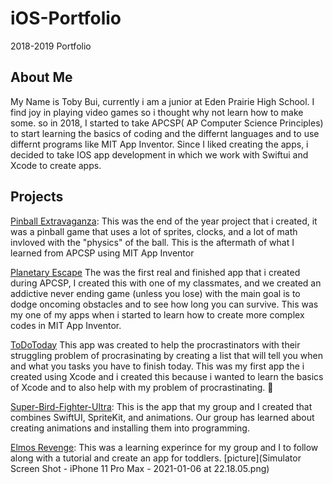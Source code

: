 # iOS-Portfolio
2018-2019 Portfolio

## About Me

My Name is Toby Bui, currently i am a junior at Eden Prairie High School. I find joy in playing video games so i thought why not learn how to make some. so in 2018, I started to take APCSP( AP Computer Science Principles) to start learning the basics of coding and the differnt languages and to use differnt programs like MIT App Inventor. Since I liked creating the apps, i decided to take IOS app development in which we work with Swiftui and Xcode to create apps.

## Projects 
[Pinball Extravaganza](https://github.com/BuiToby/Pinball-Extravanganza): This was the end of the year project that i created, it was a pinball game that uses a lot of sprites, clocks, and a lot of math invloved with the "physics" of the ball. This is the aftermath of what I learned from APCSP using MIT App Inventor

[Planetary Escape](https://github.com/BuiToby/Planetary-Escape) The was the first real and finished app that i created during APCSP, I created this with one of my classmates, and we created an addictive never ending game (unless you lose) with the main goal is to dodge oncoming obstacles and to see how long you can survive. This was my one of my apps when i started to learn how to create more complex codes in MIT App Inventor.

[ToDoToday](https://github.com/BuiToby/ToDoToday) This app was created to help the procrastinators with their struggling problem of procrasinating by creating a list that will tell you when and what you tasks you have to finish today. This was my first app the i created using Xcode and i created this because i wanted to learn the basics of Xcode and to also help with my problem of procrastinating. 🙂

[Super-Bird-Fighter-Ultra](https://github.com/AnthonyKuismi/Super-Bird-Fighter-Ultra): This is the app that my group and I created that combines SwiftUI, SpriteKit, and animations. Our group has learned about creating animations and installing them into programming.


[Elmos Revenge](https://github.com/BuiToby/ElmosProject/blob/main/README.md): This was a learning experince for my group and I to follow along with a tutorial and create an app for toddlers.
 [picture](Simulator Screen Shot - iPhone 11 Pro Max - 2021-01-06 at 22.18.05.png)


